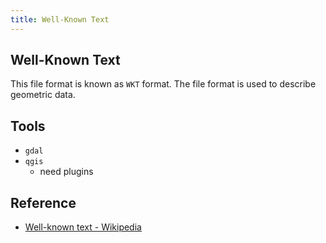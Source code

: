 ```yaml
---
title: Well-Known Text
---
```


## Well-Known Text
This file format is known as `WKT` format.
The file format is used to describe geometric data.


## Tools
* `gdal`
* `qgis`
    * need plugins

## Reference
* [Well\-known text \- Wikipedia](https://en.wikipedia.org/wiki/Well-known_text)
